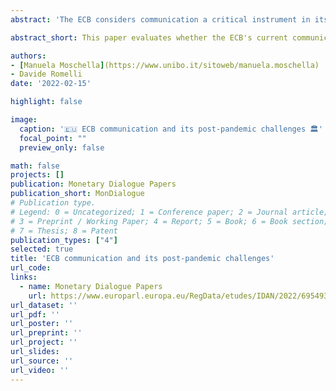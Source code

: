 ```yaml
---
abstract: 'The ECB considers communication a critical instrument in its policy toolkit. Since its creation, the ECB has devoted significant attention to the mechanisms through which it conveys to the public information relevant to its decision-making and ensures its accountability. This paper assesses whether existing ECB communication practises are adequate to continue ensuring the effectiveness and accountability of monetary policy in light of the recent and upcoming challenges that the ECB confronts. This paper was provided by the Policy Department for Economic, Scientific and Quality of Life Policies at the request of the committee on Economic and Monetary Affairs (ECON) ahead of the Monetary Dialogue with the ECB President on 7 February 2022.'

abstract_short: This paper evaluates whether the ECB's current communication practices remain sufficient to ensure the effectiveness and accountability of its monetary policy in response to recent and future challenges. It was prepared for the ECON committee ahead of the Monetary Dialogue with the ECB President on 7 February 2022.

authors:
- [Manuela Moschella](https://www.unibo.it/sitoweb/manuela.moschella)
- Davide Romelli
date: '2022-02-15'

highlight: false

image:
  caption: '🇪🇺 ECB communication and its post-pandemic challenges 🏛️'
  focal_point: ""
  preview_only: false

math: false
projects: []
publication: Monetary Dialogue Papers
publication_short: MonDialogue
# Publication type.
# Legend: 0 = Uncategorized; 1 = Conference paper; 2 = Journal article;
# 3 = Preprint / Working Paper; 4 = Report; 5 = Book; 6 = Book section;
# 7 = Thesis; 8 = Patent
publication_types: ["4"]
selected: true
title: 'ECB communication and its post-pandemic challenges'
url_code: 
links:
  - name: Monetary Dialogue Papers
    url: https://www.europarl.europa.eu/RegData/etudes/IDAN/2022/695493/IPOL_IDA(2022)695493_EN.pdf
url_dataset: ''
url_pdf: ''
url_poster: ''
url_preprint: ''
url_project: ''
url_slides: 
url_source: ''
url_video: ''
---
```


